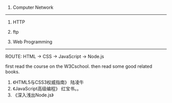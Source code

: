
1. Computer Network
---
1. HTTP
2. ftp


2. Web Programming
---

ROUTE:
HTML -> CSS -> JavaScript -> Node.js

first read the course on the W3Cschool.
then read some good related books.

1. 《HTML5与CSS3权威指南》 陆凌牛
2.  《JavaScript高级编程》 红宝书。。
3. 《深入浅出Node.js》
